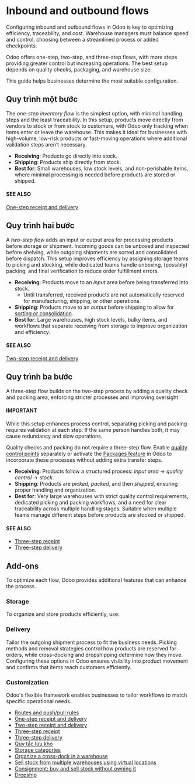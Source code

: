 # Inbound and outbound flows

Configuring inbound and outbound flows in Odoo is key to optimizing efficiency, traceability, and
cost. Warehouse managers must balance speed and control, choosing between a streamlined process or
added checkpoints.

Odoo offers one-step, two-step, and three-step flows, with more steps providing greater control but
increasing operations. The best setup depends on quality checks, packaging, and warehouse size.

This guide helps businesses determine the most suitable configuration.

## Quy trình một bước

The *one-step inventory flow* is the simplest option, with minimal handling steps and the least
traceability. In this setup, products move directly from vendors to stock or from stock to
customers, with Odoo only tracking when items enter or leave the warehouse. This makes it ideal for
businesses with high-volume, low-risk products or fast-moving operations where additional validation
steps aren’t necessary.

- **Receiving**: Products go directly into stock.
- **Shipping**: Products ship directly from stock.
- **Best for**: Small warehouses, low stock levels, and non-perishable items, where minimal
  processing is needed before products are stored or shipped.

#### SEE ALSO
[One-step receipt and delivery](receipts_delivery_one_step.md)

## Quy trình hai bước

A *two-step flow* adds an input or output area for processing products before storage or shipment.
Incoming goods can be unboxed and inspected before shelving, while outgoing shipments are sorted and
consolidated before dispatch. This setup improves efficiency by assigning storage teams to picking
and stocking, while dedicated teams handle unboxing, (possibly) packing, and final verification to
reduce order fulfillment errors.

- **Receiving**: Products move to an *input* area before being transferred into stock.
  - Until transferred, received products are not automatically reserved for manufacturing, shipping,
    or other operations.
- **Shipping**: Products move to an *output* before shipping to allow for [sorting or
  consolidation](../picking_methods/).
- **Best for**: Large warehouses, high stock levels, bulky items, and workflows that separate
  receiving from storage to improve organization and efficiency.

#### SEE ALSO
[Two-step receipt and delivery](receipts_delivery_two_steps.md)

## Quy trình ba bước

A three-step flow builds on the two-step process by adding a quality check and packing area,
enforcing stricter processes and improving oversight.

#### IMPORTANT
While this setup enhances process control, separating picking and packing requires validation at
each step. If the same person handles both, it may cause redundancy and slow operations.

Quality checks and packing do not require a three-step flow. Enable [quality control points](../../../quality/quality_management/quality_control_points.md) separately or activate the
[Packages feature](../../product_management/configure/package.md#inventory-warehouses-storage-enable-package) in Odoo to incorporate
these processes without adding extra transfer steps.

- **Receiving**: Products follow a structured process: *input area* → *quality control* → *stock*.
- **Shipping**: Products are *picked*, *packed*, and then *shipped*, ensuring proper handling and
  organization.
- **Best for**: Very large warehouses with strict quality control requirements, dedicated picking
  and packing workflows, and a need for clear traceability across multiple handling stages. Suitable
  when multiple teams manage different steps before products are stocked or shipped.

#### SEE ALSO
- [Three-step receipt](receipts_three_steps.md)
- [Three-step delivery](delivery_three_steps.md)

## Add-ons

To optimize each flow, Odoo provides additional features that can enhance the process.

### Storage

To organize and store products efficiently, use:

### Delivery

Tailor the outgoing shipment process to fit the business needs. Picking methods and removal
strategies control how products are reserved for orders, while cross-docking and dropshipping
determine how they move. Configuring these options in Odoo ensures visibility into product movement
and confirms that items reach customers efficiently.

### Customization

Odoo's flexible framework enables businesses to tailor workflows to match specific operational
needs.

* [Routes and push/pull rules](use_routes.md)
* [One-step receipt and delivery](receipts_delivery_one_step.md)
* [Two-step receipt and delivery](receipts_delivery_two_steps.md)
* [Three-step receipt](receipts_three_steps.md)
* [Three-step delivery](delivery_three_steps.md)
* [Quy tắc lưu kho](putaway.md)
* [Storage categories](storage_category.md)
* [Organize a cross-dock in a warehouse](cross_dock.md)
* [Sell stock from multiple warehouses using virtual locations](stock_warehouses.md)
* [Consignment: buy and sell stock without owning it](owned_stock.md)
* [Dropship](dropshipping.md)
